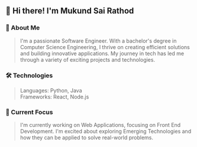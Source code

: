 
## 👋 Hi there! I'm Mukund Sai Rathod
### 🚀 About Me
>I'm a passionate Software Engineer. With a bachelor's degree in Computer Science Engineering, I thrive on creating efficient solutions and building innovative applications. My journey in tech has led me through a variety of exciting projects and technologies.

### 🛠️ Technologies 
> Languages: Python, Java <br>
> Frameworks: React, Node.js
 
### 🌟 Current Focus
> I'm currently working on Web Applications, focusing on Front End Development. I'm excited about exploring Emerging Technologies and how they can be applied to solve real-world problems.
<!--
**MukundSaiRathod/MukundSaiRathod** is a ✨ _special_ ✨ repository because its `README.md` (this file) appears on your GitHub profile.

Here are some ideas to get you started:

- 🔭 I’m currently working on ...
- 🌱 I’m currently learning ...
- 👯 I’m looking to collaborate on ...
- 🤔 I’m looking for help with ...
- 💬 Ask me about ...
- 📫 How to reach me: ...
- 😄 Pronouns: ...
- ⚡ Fun fact: ...
-->
